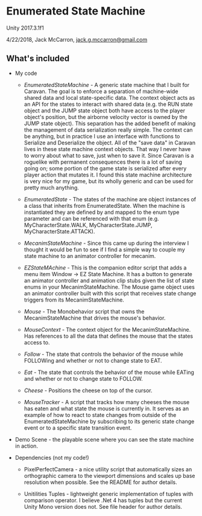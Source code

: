 # Enumerated State Machine

Unity 2017.3.1f1

4/22/2018, Jack McCarron, jack.g.mccarron@gmail.com

## What's included

* My code
    
    * *EnumeratedStateMachine* - A generic state machine that I built for Caravan. The goal is to enforce a separation of machine-wide shared data and local state-specific data. The context object acts as an API for the states to interact with shared data (e.g. the RUN state object and the JUMP state object both have access to the player object's position, but the airborne velocity vector is owned by the JUMP state object). This separation has the added benefit of making the management of data serialization really simple. The context can be anything, but in practice I use an interface with functions to Serialize and Deserialize the object. All of the "save data" in Caravan lives in these state machine context objects. That way I never have to worry about what to save, just when to save it. Since Caravan is a roguelike with permanent consequences there is a lot of saving going on; some portion of the game state is serialized after every player action that mutates it. I found this state machine architecture is very nice for my game, but its wholly generic and can be used for pretty much anything.
    
    * *EnumeratedState* - The states of the machine are object instances of a class that inherits from EnumeratedState. When the machine is instantiated they are defined by and mapped to the enum type parameter and can be referenced with that enum (e.g. MyCharacterState.WALK, MyCharacterState.JUMP, MyCharacterState.ATTACK).
    
    * *MecanimStateMachine* - Since this came up during the interview I thought it would be fun to see if I find a simple way to couple my state machine to an animator controller for mecanim.

    * *EZStateMAchine* - This is the companion editor script that adds a menu item Window -> EZ State Machine. It has a button to generate an animator controller and animation clip stubs given the list of state enums in your MecanimStateMachine. The Mouse game object uses an animator controller built with this script that receives state change triggers from its MecanimStateMachine.

    * *Mouse* - The Monobehavior script that owns the MecanimStateMachine that drives the mouse's behavior.

    * *MouseContext* - The context object for the MecanimStateMachine. Has references to all the data that defines the mouse that the states access to.

    * *Follow* - The state that controls the behavior of the mouse while FOLLOWing and whether or not to change state to EAT.

    * *Eat* - The state that controls the behavior of the mouse while EATing and whether or not to change state to FOLLOW.

    * *Cheese* - Positions the cheese on top of the cursor.

    * *MouseTracker* - A script that tracks how many cheeses the mouse has eaten and what state the mouse is currently in. It serves as an example of how to react to state changes from outside of the EnumeratedStateMachine by subscribing to its generic state change event or to a specific state transition event.

* Demo Scene - the playable scene where you can see the state machine in action.

* Dependencies (not my code!)
    
    * PixelPerfectCamera - a nice utility script that automatically sizes an orthographic camera to the viewport dimensions and scales up base resolution when possible. See the README for author details.
    
    * Unitilities Tuples - lightweight generic implementation of tuples with comparison operator. I believe .Net 4 has tuples but the current Unity Mono version does not. See file header for author details.
